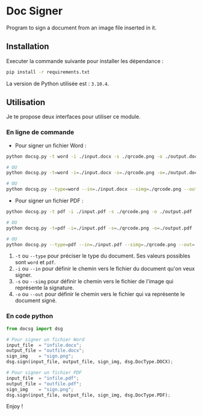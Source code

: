 # Doc Signer
Program to sign a document from an image file inserted in it.

## Installation
Executer la commande suivante pour installer les dépendance :
```sh
pip install -r requirements.txt
```
La version de Python utilisée est : `3.10.4`.

## Utilisation
Je te propose deux interfaces pour utiliser ce module.

### En ligne de commande
- Pour signer un fichier Word :
```sh
python docsg.py -t word -i ./input.docx -s ./qrcode.png -o ./output.docx

# OU
python docsg.py -t=word -i=./input.docx -s=./qrcode.png -o=./output.docx

# OU
python docsg.py --type=word --in=./input.docx --simg=./qrcode.png --out=./output.docx

```
- Pour signer un fichier PDF :

```sh
python docsg.py -t pdf -i ./input.pdf -s ./qrcode.png -o ./output.pdf

# OU
python docsg.py -t=pdf -i=./input.pdf -s=./qrcode.png -o=./output.pdf

# OU
python docsg.py --type=pdf --in=./input.pdf --simg=./qrcode.png --out=./output.pdf

```


1. `-t` ou `--type` pour préciser le type du document. Ses valeurs possibles sont `word` et `pdf`.
2. `-i` ou `--in` pour définir le chemin vers le fichier du document qu'on veux signer.
3. `-s` ou `--simg` pour définir le chemin vers le fichier de l'image qui représente la signature.
4. `-o` ou `--out` pour définir le chemin vers le fichier qui va représente le document signé.


### En code python
```python
from docsg import dsg

# Pour signer un fichier Word
input_file  = "infile.docx";
output_file = "outfile.docx";
sign_img    = "sign.png";
dsg.sign(input_file, output_file, sign_img, dsg.DocType.DOCX);

# Pour signer un fichier PDF
input_file  = "infile.pdf";
output_file = "outfile.pdf";
sign_img    = "sign.png";
dsg.sign(input_file, output_file, sign_img, dsg.DocType.PDF);


```

Enjoy !
